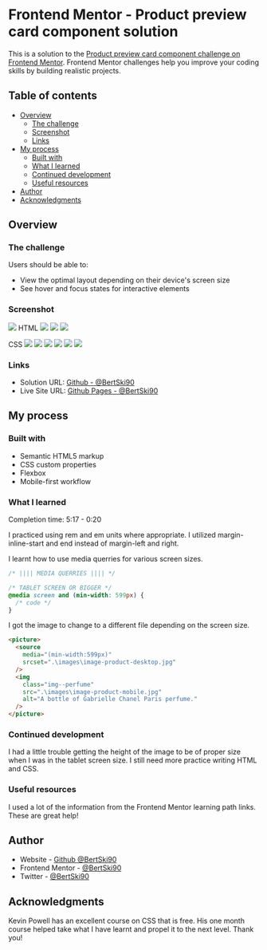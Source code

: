# Frontend Mentor - Product preview card component solution

This is a solution to the [Product preview card component challenge on Frontend Mentor](https://www.frontendmentor.io/challenges/product-preview-card-component-GO7UmttRfa). Frontend Mentor challenges help you improve your coding skills by building realistic projects.

## Table of contents

- [Overview](#overview)
  - [The challenge](#the-challenge)
  - [Screenshot](#screenshot)
  - [Links](#links)
- [My process](#my-process)
  - [Built with](#built-with)
  - [What I learned](#what-i-learned)
  - [Continued development](#continued-development)
  - [Useful resources](#useful-resources)
- [Author](#author)
- [Acknowledgments](#acknowledgments)

## Overview

### The challenge

Users should be able to:

- View the optimal layout depending on their device's screen size
- See hover and focus states for interactive elements

### Screenshot

![](./screenshot.jpg)
HTML
![](./screenshots/html/html-1-product-preview-card-component.png)
![](./screenshots/html/html-2-product-preview-card-component.png)
![](./screenshots/html/html-3-product-preview-card-component.png)

CSS
![](./screenshots/css/css-1-product-preview-card-component.png)
![](./screenshots/css/css-2-product-preview-card-component.png)
![](./screenshots/css/css-3-product-preview-card-component.png)
![](./screenshots/css/css-4-product-preview-card-component.png)
![](./screenshots/css/css-5-product-preview-card-component.png)
![](./screenshots/css/css-6-product-preview-card-component.png)

### Links

- Solution URL: [Github - @BertSki90](https://github.com/BertSki90/product-preview-card-component)
- Live Site URL: [Github Pages - @BertSki90](https://bertski90.github.io/product-preview-card-component/)

## My process

### Built with

- Semantic HTML5 markup
- CSS custom properties
- Flexbox
- Mobile-first workflow

### What I learned

Completion time: 5:17 - 0:20

I practiced using rem and em units where appropriate. I utilized margin-inline-start and end instead of margin-left and right.

I learnt how to use media querries for various screen sizes.

```css
/* |||| MEDIA QUERRIES |||| */

/* TABLET SCREEN OR BIGGER */
@media screen and (min-width: 599px) {
  /* code */
}
```

I got the image to change to a different file depending on the screen size.

```html
<picture>
  <source
    media="(min-width:599px)"
    srcset=".\images\image-product-desktop.jpg"
  />
  <img
    class="img--perfume"
    src=".\images\image-product-mobile.jpg"
    alt="A bottle of Gabrielle Chanel Paris perfume."
  />
</picture>
```

### Continued development

I had a little trouble getting the height of the image to be of proper size when I was in the tablet screen size. I still need more practice writing HTML and CSS.

### Useful resources

I used a lot of the information from the Frontend Mentor learning path links. These are great help!

## Author

- Website - [Github @BertSki90](https://bertski90.github.io/product-preview-card-component/)
- Frontend Mentor - [@BertSki90](https://www.frontendmentor.io/profile/BertSki90)
- Twitter - [@BertSki90](https://x.com/BertSki90)

## Acknowledgments

Kevin Powell has an excellent course on CSS that is free. His one month course helped take what I have learnt and propel it to the next level. Thank you!
